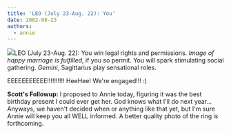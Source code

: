 ```yaml
---
title: 'LEO (July 23-Aug. 22): You'
date: 2002-08-23
authors:
  - annie
---
```


![](/images/blog-photos/ring_web.jpg)LEO (July 23-Aug. 22): You win legal rights and permissions. _Image of happy marriage is fulfilled_, if you so permit. You will spark stimulating social gathering. _Gemini_, Sagittarius play sensational roles.

EEEEEEEEEEE!!!!!!!!!!
HeeHee! We're engaged!!! :)

**Scott's Followup:** I proposed to Annie today, figuring it was the best birthday present I could ever get her. God knows what I'll do next year... Anyways, we haven't decided when or anything like that yet, but I'm sure Annie will keep you all WELL informed. A better quality photo of the ring is forthcoming.
